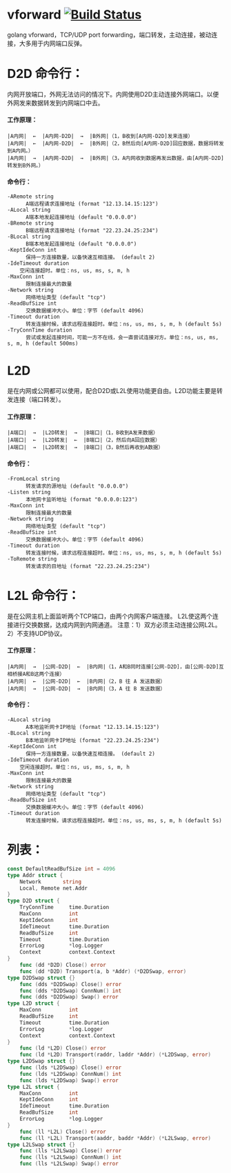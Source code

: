 # vforward [![Build Status](https://travis-ci.org/456vv/vforward.svg?branch=master)](https://travis-ci.org/456vv/vforward)
golang vforward，TCP/UDP port forwarding，端口转发，主动连接，被动连接，大多用于内网端口反弹。

D2D 命令行：
====================
内网开放端口，外网无法访问的情况下。内网使用D2D主动连接外网端口。以便外网发来数据转发到内网端口中去。<br/>
#### 工作原理：
    |A内网|  ←  |A内网-D2D|  →  |B外网|（1，B收到[A内网-D2D]发来连接）
    |A内网|  ←  |A内网-D2D|  ←  |B外网|（2，B然后向[A内网-D2D]回应数据，数据将转发到A内网。）
    |A内网|  →  |A内网-D2D|  →  |B外网|（3，A内网收到数据再发出数据，由[A内网-D2D]转发到B外网。）

#### 命令行：
    -ARemote string
          A端远程请求连接地址 (format "12.13.14.15:123")
    -ALocal string
          A端本地发起连接地址 (default "0.0.0.0")
    -BRemote string
          B端远程请求连接地址 (format "22.23.24.25:234")
    -BLocal string
          B端本地发起连接地址 (default "0.0.0.0")
    -KeptIdeConn int
          保持一方连接数量，以备快速互相连接。 (default 2)
    -IdeTimeout duration
        空闲连接超时。单位：ns, us, ms, s, m, h
    -MaxConn int
          限制连接最大的数量
    -Network string
          网络地址类型 (default "tcp")
    -ReadBufSize int
          交换数据缓冲大小。单位：字节 (default 4096)
    -Timeout duration
          转发连接时候，请求远程连接超时。单位：ns, us, ms, s, m, h (default 5s)
    -TryConnTime duration
          尝试或发起连接时间，可能一方不在线，会一直尝试连接对方。单位：ns, us, ms, s, m, h (default 500ms)

L2D
====================
是在内网或公网都可以使用，配合D2D或L2L使用功能更自由。L2D功能主要是转发连接（端口转发）。<br/>
#### 工作原理：
    |A端口|  →  |L2D转发|  →  |B端口|（1，B收到A发来数据）
    |A端口|  ←  |L2D转发|  ←  |B端口|（2，然后向A回应数据）
    |A端口|  →  |L2D转发|  →  |B端口|（3，B然后再收到A数据）

#### 命令行：
    -FromLocal string
          转发请求的源地址 (default "0.0.0.0")
    -Listen string
          本地网卡监听地址 (format "0.0.0.0:123")
    -MaxConn int
          限制连接最大的数量
    -Network string
          网络地址类型 (default "tcp")
    -ReadBufSize int
          交换数据缓冲大小。单位：字节 (default 4096)
    -Timeout duration
          转发连接时候，请求远程连接超时。单位：ns, us, ms, s, m, h (default 5s)
    -ToRemote string
          转发请求的目地址 (format "22.23.24.25:234")

L2L 命令行：
====================
是在公网主机上面监听两个TCP端口，由两个内网客户端连接。 L2L使这两个连接进行交换数据，达成内网到内网通道。 注意：1）双方必须主动连接公网L2L。2）不支持UDP协议。<br/>
#### 工作原理：
    |A内网|  →  |公网-D2D|  ←  |B内网|（1，A和B同时连接[公网-D2D]，由[公网-D2D]互相桥接A和B这两个连接）
    |A内网|  ←  |公网-D2D|  ←  |B内网|（2，B 往 A 发送数据）
    |A内网|  →  |公网-D2D|  →  |B内网|（3，A 往 B 发送数据）

#### 命令行：
    -ALocal string
          A本地监听网卡IP地址 (format "12.13.14.15:123")
    -BLocal string
          B本地监听网卡IP地址 (format "22.23.24.25:234")
    -KeptIdeConn int
          保持一方连接数量，以备快速互相连接。 (default 2)
    -IdeTimeout duration
        空闲连接超时。单位：ns, us, ms, s, m, h
    -MaxConn int
          限制连接最大的数量
    -Network string
          网络地址类型 (default "tcp")
    -ReadBufSize int
          交换数据缓冲大小。单位：字节 (default 4096)
    -Timeout duration
          转发连接时候，请求远程连接超时。单位：ns, us, ms, s, m, h (default 5s)

# **列表：**
```go
const DefaultReadBufSize int = 4096                                             // 默认交换数据缓冲大小
type Addr struct {                                                      // 地址
    Network       string                                                        // 网络类型
    Local, Remote net.Addr                                                      // 本地，远程
}
type D2D struct {                                                       // D2D（内网to内网）
    TryConnTime     time.Duration                                               // 尝试或发起连接时间，可能一方不在线，会一直尝试连接对方。
    MaxConn         int                                                         // 限制连接最大的数量
    KeptIdeConn     int                                                         // 保持一方连接数量，以备快速互相连接。
    IdeTimeout      time.Duration                                               // 空闲连接超时
    ReadBufSize     int                                                         // 交换数据缓冲大小
    Timeout         time.Duration                                               // 发起连接超时
    ErrorLog        *log.Logger                                                 // 日志
    Context         context.Context                                             // 上下文
}
    func (dd *D2D) Close() error                                                // 关闭
    func (dd *D2D) Transport(a, b *Addr) (*D2DSwap, error)                      // 建立连接
type D2DSwap struct {}                                                   // D2D交换数据
    func (dds *D2DSwap) Close() error                                           // 关闭
    func (dds *D2DSwap) ConnNum() int                                           // 当前连接数
    func (dds *D2DSwap) Swap() error                                            // 开始交换
type L2D struct {                                                        // L2D（端口转发）
    MaxConn         int                                                         // 限制连接最大的数量
    ReadBufSize     int                                                         // 交换数据缓冲大小
    Timeout         time.Duration                                               // 发起连接超时
    ErrorLog        *log.Logger                                                 // 日志
    Context         context.Context                                             // 上下文
}
    func (ld *L2D) Close() error                                                // 关闭
    func (ld *L2D) Transport(raddr, laddr *Addr) (*L2DSwap, error)              // 建立连接
type L2DSwap struct {}                                                    // L2D交换数据
    func (lds *L2DSwap) Close() error                                           // 关闭
    func (lds *L2DSwap) ConnNum() int                                           // 当前连接数
    func (lds *L2DSwap) Swap() error                                            // 开始交换
type L2L struct {                                                         // L2L（内网to内网）
    MaxConn         int                                                         // 限制连接最大的数量
    KeptIdeConn     int                                                         // 保持一方连接数量，以备快速互相连接。
    IdeTimeout      time.Duration                                               // 空闲连接超时
    ReadBufSize     int                                                         // 交换数据缓冲大小
    ErrorLog        *log.Logger                                                 // 日志
}
    func (ll *L2L) Close() error                                                // 关闭
    func (ll *L2L) Transport(aaddr, baddr *Addr) (*L2LSwap, error)              // 建立连接
type L2LSwap struct {}                                                    // L2L交换数据
    func (lls *L2LSwap) Close() error                                           // 关闭
    func (lls *L2LSwap) ConnNum() int                                           // 当前连接数
    func (lls *L2LSwap) Swap() error                                            // 开始交换
```